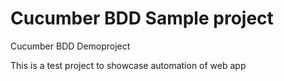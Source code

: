 # Cucumber BDD Sample project

Cucumber BDD Demoproject 

This is a test project to showcase automation of  web app  
